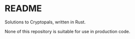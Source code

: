 # README
Solutions to Cryptopals, written in Rust.

None of this repository is suitable for use in production code.
